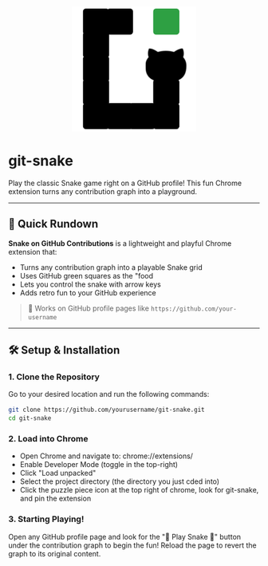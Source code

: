 <div align="center">
  <img src="gitsnake.png" alt="git-snake" width="250"/>
</div>

# git-snake

Play the classic Snake game right on a GitHub profile! This fun Chrome extension turns any contribution graph into a playground.

---

## 🚀 Quick Rundown

**Snake on GitHub Contributions** is a lightweight and playful Chrome extension that:

- Turns any contribution graph into a playable Snake grid
- Uses GitHub green squares as the "food
- Lets you control the snake with arrow keys
- Adds retro fun to your GitHub experience

> 🧪 Works on GitHub profile pages like `https://github.com/your-username`

---

## 🛠️ Setup & Installation

### 1. Clone the Repository

Go to your desired location and run the following commands:
```bash
git clone https://github.com/yourusername/git-snake.git
cd git-snake
```

### 2. Load into Chrome
- Open Chrome and navigate to: chrome://extensions/
- Enable Developer Mode (toggle in the top-right)
- Click "Load unpacked"
- Select the project directory (the directory you just cded into)
- Click the puzzle piece icon at the top right of chrome, look for git-snake, and pin the extension

### 3. Starting Playing!

Open any GitHub profile page and look for the "🐍 Play Snake 🐍" button under the contribution graph to begin the fun!
Reload the page to revert the graph to its original content.
